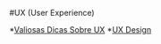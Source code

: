 #UX (User Experience)

*[Valiosas Dicas Sobre UX](http://www.ladodesign.com.br/diversos/valiosas-dicas-sobre-ux/)
*[UX Design](http://www.uxdesign.blog.br/)